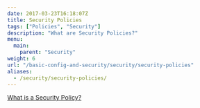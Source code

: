 ```yaml
---
date: 2017-03-23T16:18:07Z
title: Security Policies
tags: ["Policies", "Security"]
description: "What are Security Policies?"
menu:
  main:
    parent: "Security"
weight: 6
url: "/basic-config-and-security/security/security-policies"
aliases:
  - /security/security-policies/
---
```


[What is a Security Policy?](/docs/getting-started/key-concepts/what-is-a-security-policy/)
